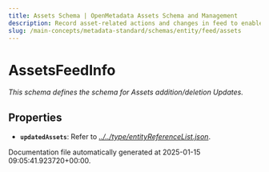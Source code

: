 ```yaml
---
title: Assets Schema | OpenMetadata Assets Schema and Management
description: Record asset-related actions and changes in feed to enable metadata-driven collaboration.
slug: /main-concepts/metadata-standard/schemas/entity/feed/assets
---
```


# AssetsFeedInfo

*This schema defines the schema for Assets addition/deletion Updates.*

## Properties

- **`updatedAssets`**: Refer to *[../../type/entityReferenceList.json](#/../type/entityReferenceList.json)*.


Documentation file automatically generated at 2025-01-15 09:05:41.923720+00:00.
